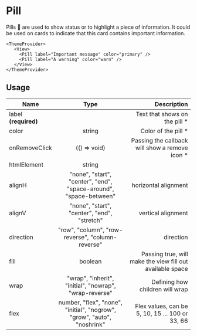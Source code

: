 <!--
This is an auto-generated markdown.
You can change it in "src/Pill/Pill.tsx" and run build:docs to update this file.
-->

# Pill

Pills 💊 are used to show status or to highlight a piece of information.
It could be used on cards to indicate that this card contains important information.

```example
<ThemeProvider>
   <View>
     <Pill label="Important message" color="primary" />
     <Pill label="A warning" color="warn" />
   </View>
</ThemeProvider>
```

## Usage

| Name                 |                                  Type                                   |                                               Description |
| -------------------- | :---------------------------------------------------------------------: | --------------------------------------------------------: |
| label **(required)** |                                                                         |                            Text that shows on the pill \* |
| color                |                                 string                                  |                                      Color of the pill \* |
| onRemoveClick        |                              (() => void)                               |           Passing the callback will show a remove icon \* |
| htmlElement          |                                 string                                  |
| alignH               |    "none", "start", "center", "end", "space-around", "space-between"    |                                      horizontal alignment |
| alignV               |               "none", "start", "center", "end", "stretch"               |                                        vertical alignment |
| direction            |            "row", "column", "row-reverse", "column-reverse"             |                                                 direction |
| fill                 |                                 boolean                                 | Passing true, will make the view fill out available space |
| wrap                 |         "wrap", "inherit", "initial", "nowrap", "wrap-reverse"          |                           Defining how children will wrap |
| flex                 | number, "flex", "none", "initial", "nogrow", "grow", "auto", "noshrink" |           Flex values, can be 5, 10, 15 ... 100 or 33, 66 |
